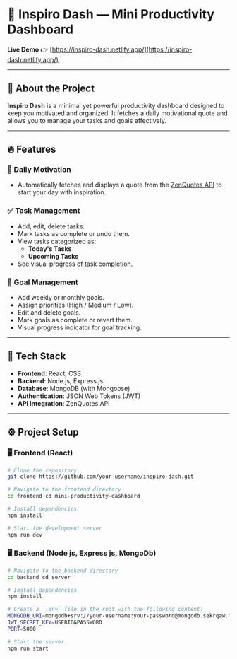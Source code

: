 # 🌟 Inspiro Dash — Mini Productivity Dashboard

**Live Demo** 👉 [https://inspiro-dash.netlify.app/](https://inspiro-dash.netlify.app/)

---

## 📌 About the Project

**Inspiro Dash** is a minimal yet powerful productivity dashboard designed to keep you motivated and organized. It fetches a daily motivational quote and allows you to manage your tasks and goals effectively.

---

## 🔥 Features

### 🧘 Daily Motivation
- Automatically fetches and displays a quote from the [ZenQuotes API](https://zenquotes.io/) to start your day with inspiration.

### ✅ Task Management
- Add, edit, delete tasks.
- Mark tasks as complete or undo them.
- View tasks categorized as:
  - **Today's Tasks**
  - **Upcoming Tasks**
- See visual progress of task completion.

### 🎯 Goal Management
- Add weekly or monthly goals.
- Assign priorities (High / Medium / Low).
- Edit and delete goals.
- Mark goals as complete or revert them.
- Visual progress indicator for goal tracking.

---


## 🧰 Tech Stack

- **Frontend**: React, CSS 
- **Backend**: Node.js, Express.js
- **Database**: MongoDB (with Mongoose)
- **Authentication**: JSON Web Tokens (JWT)
- **API Integration**: ZenQuotes API

---

## ⚙️ Project Setup

### 🖥️ Frontend (React)

```bash
# Clone the repository
git clone https://github.com/your-username/inspiro-dash.git

# Navigate to the frontend directory
cd frontend cd mini-productivity-dashboard

# Install dependencies
npm install

# Start the development server
npm run dev

```
### 🖥️ Backend (Node js, Express js, MongoDb)

```bash
# Navigate to the backend directory
cd backend cd server

# Install dependencies
npm install

# Create a `.env` file in the root with the following content:
MONGODB_URI=mongodb+srv://your-username:your-password@mongodb.sekrqaw.mongodb.net/mini_productivity?retryWrites=true&w=majority&appName=Mon
JWT_SECRET_KEY=USERID&PASSWORD
PORT=5000

# Start the server
npm run start

```

